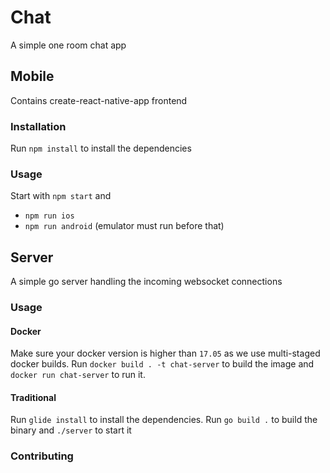 # Chat

A simple one room chat app

## Mobile

Contains create-react-native-app frontend

### Installation

Run `npm install` to install the dependencies

### Usage

Start with `npm start` and

- `npm run ios`
- `npm run android` (emulator must run before that)

## Server

A simple go server handling the incoming websocket connections

### Usage


#### Docker

Make sure your docker version is higher than `17.05` as we use multi-staged docker builds.
Run `docker build . -t chat-server` to build the image and `docker run chat-server` to run it.

#### Traditional

Run `glide install` to install the dependencies.
Run `go build .` to build the binary and `./server` to start it

### Contributing
